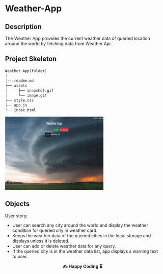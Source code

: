 # Weather-App

## Description
The Weather App provides the current weather data of queried location around the world by fetching data from Weather Api.

## Project Skeleton

```
Weather App(folder)
|
|---readme.md 
├── assets
│     ├── snapshot.gif
│     └── image.gif
├── style.css
├── app.js
└── index.html
```

![Project Snapshot](./assets/snapshot.gif)

## Objects

User story;

  - User can search any city around the world and display the weather condition for queried city in weather card.
  - Keeps the weather data of the queried cities in the local storage and displays unless it is deleted.
  - User can add or delete weather data for any query.
  - If the queried city is in the weather data list, app displays a warning text to user.


<p align="center"> <strong> ✍ Happy Coding ⌛ </strong> <p>
